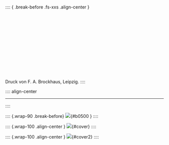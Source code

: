 # 

:::: { .break-before .fs-xxs .align-center  }
<br /><br /><br /><br /><br /><br /><br /><br /><br /><br /><br /><br /><br /><br />
Druck von F. A. Brockhaus, Leipzig.
::::

:::: align-center
****
::::

:::: {.wrap-90 .break-before}
![](Transhimalaja_Vol_III_WestTibet.jpg ""){#b0500 }
::::


:::: {.wrap-100 .align-center }
![](cover1.jpg ""){#cover}
::::

:::: {.wrap-100  .align-center }
![](cover2.jpg ""){#cover2}
::::
